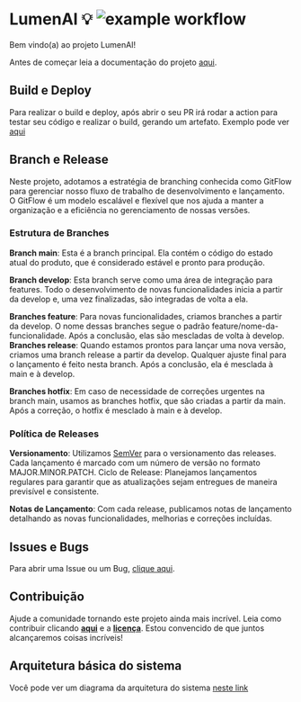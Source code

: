 # LumenAI 💡 ![example workflow](https://github.com/SamuelMolling/projeto-integrado/actions/workflows/go.yml/badge.svg)

Bem vindo(a) ao projeto LumenAI!

Antes de começar leia a documentação do projeto [aqui](https://github.com/samuelmolling/projeto-integrado/tree/main/docs/trab2_doc_projeto.html).

## Build e Deploy

Para realizar o build e deploy, após abrir o seu PR irá rodar a action para testar seu código e realizar o build, gerando um artefato. Exemplo pode ver [aqui](https://github.com/SamuelMolling/projeto-integrado/actions/runs/7040459590/job/19161414121)

## Branch e Release

Neste projeto, adotamos a estratégia de branching conhecida como GitFlow para gerenciar nosso fluxo de trabalho de desenvolvimento e lançamento. O GitFlow é um modelo escalável e flexível que nos ajuda a manter a organização e a eficiência no gerenciamento de nossas versões.

### Estrutura de Branches
**Branch main**: Esta é a branch principal. Ela contém o código do estado atual do produto, que é considerado estável e pronto para produção.

**Branch develop**: Esta branch serve como uma área de integração para features. Todo o desenvolvimento de novas funcionalidades inicia a partir da develop e, uma vez finalizadas, são integradas de volta a ela.

**Branches feature**: Para novas funcionalidades, criamos branches a partir da develop. O nome dessas branches segue o padrão feature/nome-da-funcionalidade. Após a conclusão, elas são mescladas de volta à develop.
**Branches release**: Quando estamos prontos para lançar uma nova versão, criamos uma branch release a partir da develop. Qualquer ajuste final para o lançamento é feito nesta branch. Após a conclusão, ela é mesclada à main e à develop.

**Branches hotfix**: Em caso de necessidade de correções urgentes na branch main, usamos as branches hotfix, que são criadas a partir da main. Após a correção, o hotfix é mesclado à main e à develop.

### Política de Releases

**Versionamento**: Utilizamos [SemVer](https://semver.org/) para o versionamento das releases. Cada lançamento é marcado com um número de versão no formato MAJOR.MINOR.PATCH.
Ciclo de Release: Planejamos lançamentos regulares para garantir que as atualizações sejam entregues de maneira previsível e consistente.

**Notas de Lançamento**: Com cada release, publicamos notas de lançamento detalhando as novas funcionalidades, melhorias e correções incluídas.


## Issues e Bugs

Para abrir uma Issue ou um Bug, [clique aqui](https://github.com/samuelmolling/projeto-integrado/issues/new).

## Contribuição

Ajude a comunidade tornando este projeto ainda mais incrível. Leia como contribuir clicando **[aqui](https://github.com/samuelmolling/projeto-integrado/tree/main/CONTRIBUTING.md)** e a **[licença](https://github.com/samuelmolling/projeto-integrado/tree/main/LICENSE.md)**. Estou convencido de que juntos alcançaremos coisas incríveis!

## Arquitetura básica do sistema

Você pode ver um diagrama da arquitetura do sistema [neste link](https://github.com/samuelmolling/projeto-integrado/tree/main/docs/images/aws_iot.png)
